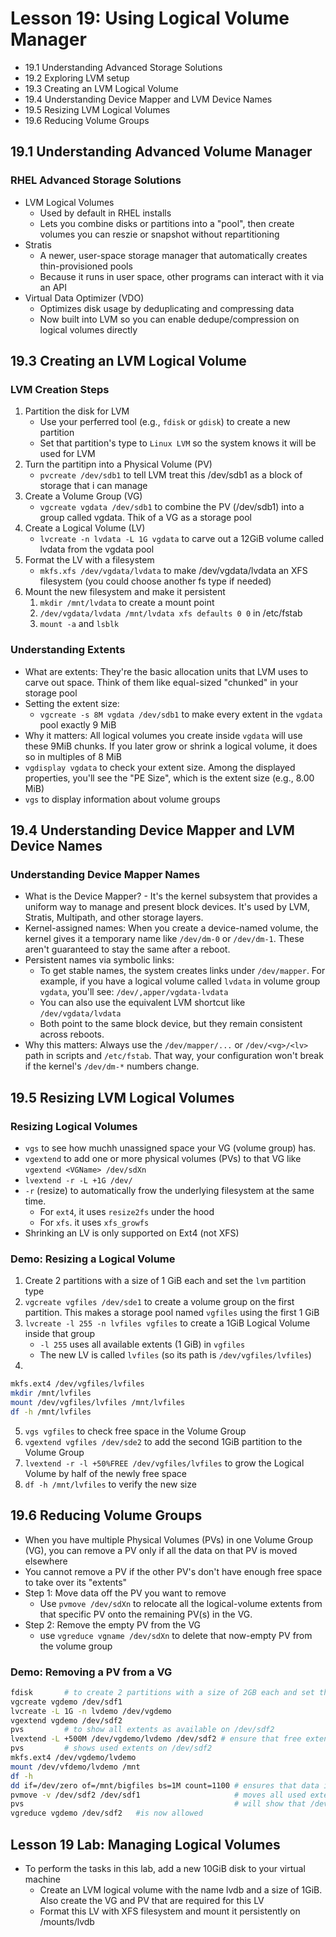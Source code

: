 # Lesson 19: Using Logical Volume Manager
- 19.1 Understanding Advanced Storage Solutions
- 19.2 Exploring LVM setup
- 19.3 Creating an LVM Logical Volume
- 19.4 Understanding Device Mapper and LVM Device Names
- 19.5 Resizing LVM Logical Volumes
- 19.6 Reducing Volume Groups

## 19.1 Understanding Advanced Volume Manager
### RHEL Advanced Storage Solutions
- LVM Logical Volumes
    - Used by default in RHEL installs
    - Lets you combine disks or partitions into a "pool", then create volumes you can reszie or snapshot without repartitioning
- Stratis
    - A newer, user-space storage manager that automatically creates thin-provisioned pools
    - Because it runs in user space, other programs can interact with it via an API
- Virtual Data Optimizer (VDO)
    - Optimizes disk usage by deduplicating and compressing data
    - Now built into LVM so you can enable dedupe/compression on logical volumes directly

## 19.3 Creating an LVM Logical Volume
### LVM Creation Steps
1. Partition the disk for LVM
    - Use your perferred tool (e.g., `fdisk` or `gdisk`) to create a new partition
    - Set that partition's type to `Linux LVM` so the system knows it will be used for LVM
2. Turn the partitipn into a Physical Volume (PV)
    - `pvcreate /dev/sdb1` to tell LVM treat this /dev/sdb1 as a block of storage that i can manage
3. Create a Volume Group (VG)
    - `vgcreate vgdata /dev/sdb1` to combine the PV (/dev/sdb1) into a group called vgdata. Thik of a VG as a storage pool
4. Create a Logical Volume (LV)
    - `lvcreate -n lvdata -L 1G vgdata` to carve out a 12GiB volume called lvdata from the vgdata pool
5. Format the LV with a filesystem
    - `mkfs.xfs /dev/vgdata/lvdata` to make /dev/vgdata/lvdata an XFS filesystem (you could choose another fs type if needed)
6. Mount the new filesystem and make it persistent
    1. `mkdir /mnt/lvdata` to create a mount point
    2. `/dev/vgdata/lvdata /mnt/lvdata xfs defaults 0 0` in /etc/fstab
    3. `mount -a` and `lsblk`

### Understanding Extents
- What are extents: They're the basic allocation units that LVM uses to carve out space. Think of them like equal-sized "chunked" in your storage pool
- Setting the extent size:
    - `vgcreate -s 8M vgdata /dev/sdb1` to make every extent in the `vgdata` pool exactly 9 MiB
- Why it matters: All logical volumes you create inside `vgdata` will use these 9MiB chunks. If you later grow or shrink a logical volume, it does so in multiples of 8 MiB
- `vgdisplay vgdata` to check your extent size. Among the displayed properties, you'll see the "PE Size", which is the extent size (e.g., 8.00 MiB)
- `vgs` to display information about volume groups

## 19.4 Understanding Device Mapper and LVM Device Names
### Understanding Device Mapper Names
- What is the Device Mapper? - It's the kernel subsystem that provides a uniform way to manage and present block devices. It's used by LVM, Stratis, Multipath, and other storage layers.
- Kernel-assigned names: When you create a device-named volume, the kernel gives it a temporary name like `/dev/dm-0` or `/dev/dm-1`. These aren't guaranteed to stay the same after a reboot.
- Persistent names via symbolic links:
    - To get stable names, the system creates links under `/dev/mapper`. For example, if you have a logical volume called `lvdata` in volume group `vgdata`, you'll see: `/dev/,apper/vgdata-lvdata`
    - You can also use the equivalent LVM shortcut like `/dev/vgdata/lvdata`
    - Both point to the same block device, but they remain consistent across reboots.
- Why this matters: Always use the `/dev/mapper/...` or `/dev/<vg>/<lv>` path in scripts and `/etc/fstab`. That way, your configuration won't break if the kernel's `/dev/dm-*` numbers change.

## 19.5 Resizing LVM Logical Volumes
### Resizing Logical Volumes
- `vgs` to see how muchh unassigned space your VG (volume group) has.
- `vgextend` to add one or more physical volumes (PVs) to that VG like `vgextend <VGName> /dev/sdXn`
- `lvextend -r -L +1G /dev/`
- `-r` (resize) to automatically frow the underlying filesystem at the same time.
    - For `ext4`, it uses `resize2fs` under the hood
    - For `xfs`. it uses `xfs_growfs`
- Shrinking an LV is only supported on Ext4 (not XFS)

### Demo: Resizing a Logical Volume
1. Create 2 partitions with a size of 1 GiB each and set the `lvm` partition type
2. `vgcreate vgfiles /dev/sde1` to create a volume group on the first partition. This makes a storage pool named `vgfiles` using the first 1 GiB
3. `lvcreate -l 255 -n lvfiles vgfiles` to create a 1GiB Logical Volume inside that group
    - `-l 255` uses all available extents (1 GiB) in `vgfiles`
    - The new LV is called `lvfiles` (so its path is `/dev/vgfiles/lvfiles`)
4. 
```bash
mkfs.ext4 /dev/vgfiles/lvfiles
mkdir /mnt/lvfiles
mount /dev/vgfiles/lvfiles /mnt/lvfiles
df -h /mnt/lvfiles
```
5. `vgs vgfiles` to check free space in the Volume Group
6. `vgextend vgfiles /dev/sde2` to add the second 1GiB partition to the Volume Group
7. `lvextend -r -l +50%FREE /dev/vgfiles/lvfiles` to grow the Logical Volume by half of the newly free space
8. `df -h /mnt/lvfiles` to verify the new size

## 19.6 Reducing Volume Groups
- When you have multiple Physical Volumes (PVs) in one Volume Group (VG), you can remove a PV only if all the data on that PV is moved elsewhere
- You cannot remove a PV if the other PV's don't have enough free space to take over its "extents"
- Step 1: Move data off the PV you want to remove
    - Use `pvmove /dev/sdXn` to relocate all the logical-volume extents from that specific PV onto the remaining PV(s) in the VG.
- Step 2: Remove the empty PV from the VG
    - use `vgreduce vgname /dev/sdXn` to delete that now-empty PV from the volume group

### Demo: Removing a PV from a VG
```bash
fdisk       # to create 2 partitions with a size of 2GB each and set the type of lvm
vgcreate vgdemo /dev/sdf1
lvcreate -L 1G -n lvdemo /dev/vgdemo
vgextend vgdemo /dev/sdf2
pvs         # to show all extents as available on /dev/sdf2
lvextend -L +500M /dev/vgdemo/lvdemo /dev/sdf2 # ensure that free extents are used on sdf2 by adding the device name
pvs         # shows used extents on /dev/sdf2
mkfs.ext4 /dev/vgdemo/lvdemo
mount /dev/vfdemo/lvdemo /mnt
df -h
dd if=/dev/zero of=/mnt/bigfiles bs=1M count=1100 # ensures that data is on PVs
pvmove -v /dev/sdf2 /dev/sdf1                     # moves all used extents from sdf2 to sdf1 (can take a while) 
pvs                                               # will show that /dev/sdf2 is now unused
vgreduce vgdemo /dev/sdf2   #is now allowed
```

## Lesson 19 Lab: Managing Logical Volumes
- To perform the tasks in this lab, add a new 10GiB disk to your virtual machine
    - Create an LVM logical volume with the name lvdb and a size of 1GiB. Also create the VG and PV that are required for this LV
    - Format this LV with XFS filesystem and mount it persistently on /mounts/lvdb